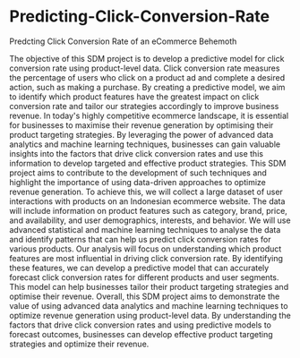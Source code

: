 # Predicting-Click-Conversion-Rate
Predcting Click Conversion Rate of an eCommerce Behemoth

The objective of this SDM project is to develop a predictive model for click conversion rate using product-level data. Click conversion rate measures the percentage of users who click on a product ad and complete a desired action, such as making a purchase. By creating a predictive model, we aim to identify which product features have the greatest impact on click conversion rate and tailor our strategies accordingly to improve business revenue.
In today's highly competitive ecommerce landscape, it is essential for businesses to maximise their revenue generation by optimising their product targeting strategies. By leveraging the power of advanced data analytics and machine learning techniques, businesses can gain valuable insights into the factors that drive click conversion rates and use this information to develop targeted and effective product strategies. This SDM project aims to contribute to the development of such techniques and highlight the importance of using data-driven approaches to optimize revenue generation.
To achieve this, we will collect a large dataset of user interactions with products on an Indonesian ecommerce website. The data will include information on product features such as category, brand, price, and availability, and user demographics, interests, and behavior. We will use advanced statistical and machine learning techniques to analyse the data and identify patterns that can help us predict click conversion rates for various products.
Our analysis will focus on understanding which product features are most influential in driving click conversion rate. By identifying these features, we can develop a predictive model that can accurately forecast click conversion rates for different products and user segments. This model can help businesses tailor their product targeting strategies and optimise their revenue.
Overall, this SDM project aims to demonstrate the value of using advanced data analytics and machine learning techniques to optimize revenue generation using product-level data. By understanding the factors that drive click conversion rates and using predictive models to forecast outcomes, businesses can develop effective product targeting strategies and optimize their revenue.
